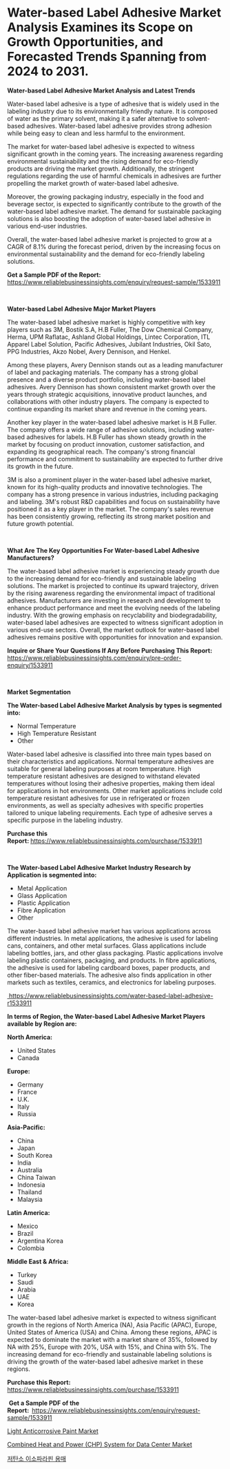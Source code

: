<p><h1>Water-based Label Adhesive Market Analysis Examines its Scope on Growth Opportunities, and Forecasted Trends Spanning from 2024 to 2031.</h1></p><p><strong>Water-based Label Adhesive Market Analysis and Latest Trends</strong></p>
<p><p>Water-based label adhesive is a type of adhesive that is widely used in the labeling industry due to its environmentally friendly nature. It is composed of water as the primary solvent, making it a safer alternative to solvent-based adhesives. Water-based label adhesive provides strong adhesion while being easy to clean and less harmful to the environment.</p><p>The market for water-based label adhesive is expected to witness significant growth in the coming years. The increasing awareness regarding environmental sustainability and the rising demand for eco-friendly products are driving the market growth. Additionally, the stringent regulations regarding the use of harmful chemicals in adhesives are further propelling the market growth of water-based label adhesive.</p><p>Moreover, the growing packaging industry, especially in the food and beverage sector, is expected to significantly contribute to the growth of the water-based label adhesive market. The demand for sustainable packaging solutions is also boosting the adoption of water-based label adhesive in various end-user industries.</p><p>Overall, the water-based label adhesive market is projected to grow at a CAGR of 8.1% during the forecast period, driven by the increasing focus on environmental sustainability and the demand for eco-friendly labeling solutions.</p></p>
<p><strong>Get a Sample PDF of the Report:&nbsp;</strong> <a href="https://www.reliablebusinessinsights.com/enquiry/request-sample/1533911">https://www.reliablebusinessinsights.com/enquiry/request-sample/1533911</a></p>
<p>&nbsp;</p>
<p><strong>Water-based Label Adhesive Major Market Players</strong></p>
<p><p>The water-based label adhesive market is highly competitive with key players such as 3M, Bostik S.A, H.B Fuller, The Dow Chemical Company, Herma, UPM Raflatac, Ashland Global Holdings, Lintec Corporation, ITL Apparel Label Solution, Pacific Adhesives, Jubilant Industries, Okil Sato, PPG Industries, Akzo Nobel, Avery Dennison, and Henkel.</p><p>Among these players, Avery Dennison stands out as a leading manufacturer of label and packaging materials. The company has a strong global presence and a diverse product portfolio, including water-based label adhesives. Avery Dennison has shown consistent market growth over the years through strategic acquisitions, innovative product launches, and collaborations with other industry players. The company is expected to continue expanding its market share and revenue in the coming years.</p><p>Another key player in the water-based label adhesive market is H.B Fuller. The company offers a wide range of adhesive solutions, including water-based adhesives for labels. H.B Fuller has shown steady growth in the market by focusing on product innovation, customer satisfaction, and expanding its geographical reach. The company's strong financial performance and commitment to sustainability are expected to further drive its growth in the future.</p><p>3M is also a prominent player in the water-based label adhesive market, known for its high-quality products and innovative technologies. The company has a strong presence in various industries, including packaging and labeling. 3M's robust R&D capabilities and focus on sustainability have positioned it as a key player in the market. The company's sales revenue has been consistently growing, reflecting its strong market position and future growth potential.</p></p>
<p>&nbsp;</p>
<p><strong>What Are The Key Opportunities For Water-based Label Adhesive Manufacturers?</strong></p>
<p><p>The water-based label adhesive market is experiencing steady growth due to the increasing demand for eco-friendly and sustainable labeling solutions. The market is projected to continue its upward trajectory, driven by the rising awareness regarding the environmental impact of traditional adhesives. Manufacturers are investing in research and development to enhance product performance and meet the evolving needs of the labeling industry. With the growing emphasis on recyclability and biodegradability, water-based label adhesives are expected to witness significant adoption in various end-use sectors. Overall, the market outlook for water-based label adhesives remains positive with opportunities for innovation and expansion.</p></p>
<p><strong>Inquire or Share Your Questions If Any Before Purchasing This Report:</strong> <a href="https://www.reliablebusinessinsights.com/enquiry/pre-order-enquiry/1533911">https://www.reliablebusinessinsights.com/enquiry/pre-order-enquiry/1533911</a></p>
<p>&nbsp;</p>
<p><strong>Market Segmentation</strong></p>
<p><strong>The Water-based Label Adhesive Market Analysis by types is segmented into:</strong></p>
<p><ul><li>Normal Temperature</li><li>High Temperature Resistant</li><li>Other</li></ul></p>
<p><p>Water-based label adhesive is classified into three main types based on their characteristics and applications. Normal temperature adhesives are suitable for general labeling purposes at room temperature. High temperature resistant adhesives are designed to withstand elevated temperatures without losing their adhesive properties, making them ideal for applications in hot environments. Other market applications include cold temperature resistant adhesives for use in refrigerated or frozen environments, as well as specialty adhesives with specific properties tailored to unique labeling requirements. Each type of adhesive serves a specific purpose in the labeling industry.</p></p>
<p><strong>Purchase this Report:&nbsp;</strong><a href="https://www.reliablebusinessinsights.com/purchase/1533911">https://www.reliablebusinessinsights.com/purchase/1533911</a></p>
<p>&nbsp;</p>
<p><strong>The Water-based Label Adhesive Market Industry Research by Application is segmented into:</strong></p>
<p><ul><li>Metal Application</li><li>Glass Application</li><li>Plastic Application</li><li>Fibre Application</li><li>Other</li></ul></p>
<p><p>The water-based label adhesive market has various applications across different industries. In metal applications, the adhesive is used for labeling cans, containers, and other metal surfaces. Glass applications include labeling bottles, jars, and other glass packaging. Plastic applications involve labeling plastic containers, packaging, and products. In fibre applications, the adhesive is used for labeling cardboard boxes, paper products, and other fiber-based materials. The adhesive also finds application in other markets such as textiles, ceramics, and electronics for labeling purposes.</p></p>
<p><a href="https://www.reliablebusinessinsights.com/water-based-label-adhesive-r1533911">&nbsp;https://www.reliablebusinessinsights.com/water-based-label-adhesive-r1533911</a></p>
<p><strong>In terms of Region, the Water-based Label Adhesive Market Players available by Region are:</strong></p>
<p>
    <p> <strong> North America: </strong>
        <ul>
            <li>United States</li>
            <li>Canada</li>
        </ul>
        </p> 
    <p> <strong> Europe: </strong>
        <ul>
            <li>Germany</li>
            <li>France</li>
            <li>U.K.</li>
            <li>Italy</li>
            <li>Russia</li>
        </ul>
        </p> 
    <p> <strong> Asia-Pacific: </strong>
        <ul>
            <li>China</li>
            <li>Japan</li>
            <li>South Korea</li>
            <li>India</li>
            <li>Australia</li>
            <li>China Taiwan</li>
            <li>Indonesia</li>
            <li>Thailand</li>
            <li>Malaysia</li>
        </ul>
        </p> 
    <p> <strong> Latin America: </strong>
        <ul>
            <li>Mexico</li>
            <li>Brazil</li>
            <li>Argentina Korea</li>
            <li>Colombia</li>
        </ul>
        </p> 
    <p> <strong> Middle East & Africa: </strong>
        <ul>
            <li>Turkey</li>
            <li>Saudi</li>
            <li>Arabia</li>
            <li>UAE</li>
            <li>Korea</li>
        </ul>
    </p>
    </p>
<p><p>The water-based label adhesive market is expected to witness significant growth in the regions of North America (NA), Asia Pacific (APAC), Europe, United States of America (USA) and China. Among these regions, APAC is expected to dominate the market with a market share of 35%, followed by NA with 25%, Europe with 20%, USA with 15%, and China with 5%. The increasing demand for eco-friendly and sustainable labeling solutions is driving the growth of the water-based label adhesive market in these regions.</p></p>
<p><strong>Purchase this Report: </strong><a href="https://www.reliablebusinessinsights.com/purchase/1533911">https://www.reliablebusinessinsights.com/purchase/1533911</a></p>
<p>&nbsp;<strong>Get a Sample PDF of the Report:&nbsp;&nbsp;</strong><a href="https://www.reliablebusinessinsights.com/enquiry/request-sample/1533911">https://www.reliablebusinessinsights.com/enquiry/request-sample/1533911</a></p>
<p><strong></strong></p>
<p><p><a href="https://github.com/BryceTownsendr/Market-Research-Report-List-5/blob/main/light-anticorrosive-paint-market.md">Light Anticorrosive Paint Market</a></p><p><a href="https://view.publitas.com/reportprime-1/combined-heat-and-power-chp-system-for-data-center-market-size-market-segmentation-market-trends-and-growth-analysis-forecast-till-2031/">Combined Heat and Power (CHP) System for Data Center Market</a></p><p><a href="https://github.com/ThomasElmes2022/Market-Research-Report-List-1/blob/main/5643970142300.md">저탄소 이소파라핀 용매</a></p></p>